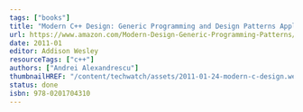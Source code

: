 ```yaml
---
tags: ["books"]
title: "Modern C++ Design: Generic Programming and Design Patterns Applied"
url: https://www.amazon.com/Modern-Design-Generic-Programming-Patterns/dp/0201704315
date: 2011-01
editor: Addison Wesley
resourceTags: ["c++"]
authors: ["Andrei Alexandrescu"]
thumbnailHREF: "/content/techwatch/assets/2011-01-24-modern-c-design.webp"
status: done
isbn: 978-0201704310
---
```


